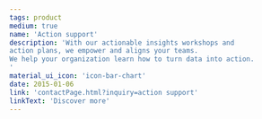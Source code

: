 ```yaml
---
tags: product
medium: true
name: 'Action support'
description: 'With our actionable insights workshops and 
action plans, we empower and aligns your teams.
We help your organization learn how to turn data into action.
'
material_ui_icon: 'icon-bar-chart'
date: 2015-01-06
link: 'contactPage.html?inquiry=action support'
linkText: 'Discover more'
---
```

